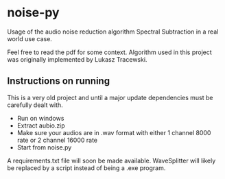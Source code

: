 # noise-py
Usage of the audio noise reduction algorithm Spectral Subtraction in a real world use case.

Feel free to read the pdf for some context.
Algorithm used in this project was originally implemented by Lukasz Tracewski.

## Instructions on running

This is a very old project and until a major update dependencies must be carefully dealt with.

- Run on windows
- Extract aubio.zip
- Make sure your audios are in .wav format with either 1 channel 8000 rate or 2 channel 16000 rate
- Start from noise.py

A requirements.txt file will soon be made available. WaveSplitter will likely be replaced by a script instead of being a .exe program.

